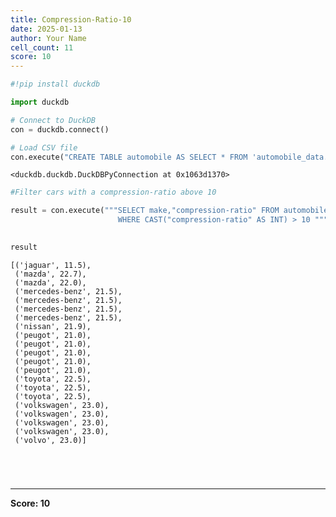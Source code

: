 ```yaml
---
title: Compression-Ratio-10
date: 2025-01-13
author: Your Name
cell_count: 11
score: 10
---
```


```python
#!pip install duckdb
```


```python
import duckdb
```


```python
# Connect to DuckDB
con = duckdb.connect()

```


```python
# Load CSV file
con.execute("CREATE TABLE automobile AS SELECT * FROM 'automobile_data.csv'")

```




    <duckdb.duckdb.DuckDBPyConnection at 0x1063d1370>




```python
#Filter cars with a compression-ratio above 10
```


```python
result = con.execute("""SELECT make,"compression-ratio" FROM automobile
                        WHERE CAST("compression-ratio" AS INT) > 10 """).fetchall()
                        
```


```python
result
```




    [('jaguar', 11.5),
     ('mazda', 22.7),
     ('mazda', 22.0),
     ('mercedes-benz', 21.5),
     ('mercedes-benz', 21.5),
     ('mercedes-benz', 21.5),
     ('mercedes-benz', 21.5),
     ('nissan', 21.9),
     ('peugot', 21.0),
     ('peugot', 21.0),
     ('peugot', 21.0),
     ('peugot', 21.0),
     ('peugot', 21.0),
     ('toyota', 22.5),
     ('toyota', 22.5),
     ('toyota', 22.5),
     ('volkswagen', 23.0),
     ('volkswagen', 23.0),
     ('volkswagen', 23.0),
     ('volkswagen', 23.0),
     ('volvo', 23.0)]




```python


```


```python

```


```python

```


```python

```


---
**Score: 10**

